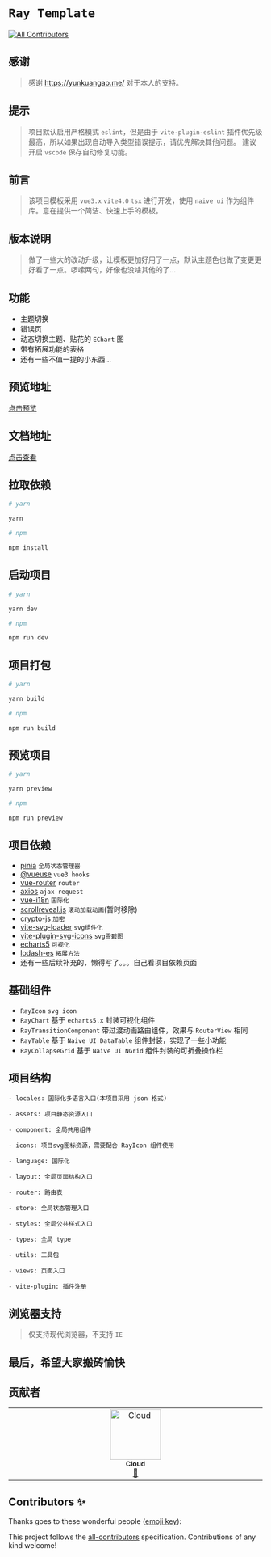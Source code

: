 # `Ray Template`

<!-- ALL-CONTRIBUTORS-BADGE:START - Do not remove or modify this section -->

[![All Contributors](https://img.shields.io/badge/all_contributors-1-orange.svg?style=flat-square)](#contributors-)

<!-- ALL-CONTRIBUTORS-BADGE:END -->

## 感谢

> 感谢 <https://yunkuangao.me/> 对于本人的支持。

## 提示

> 项目默认启用严格模式 `eslint`，但是由于 `vite-plugin-eslint` 插件优先级最高，所以如果出现自动导入类型错误提示，请优先解决其他问题。
> 建议开启 `vscode` 保存自动修复功能。

## 前言

> 该项目模板采用 `vue3.x` `vite4.0` `tsx` 进行开发，使用 `naive ui` 作为组件库。意在提供一个简洁、快速上手的模板。

## 版本说明

> 做了一些大的改动升级，让模板更加好用了一点，默认主题色也做了变更更好看了一点。啰嗦两句，好像也没啥其他的了...

## 功能

- 主题切换
- 错误页
- 动态切换主题、贴花的 `EChart` 图
- 带有拓展功能的表格
- 还有一些不值一提的小东西...

## 预览地址

[点击预览](https://xiaodaigua-ray.github.io/#/)

## 文档地址

[点击查看](https://xiaodaigua-ray.github.io/ray-template-doc/)

## 拉取依赖

```sh
# yarn

yarn
```

```sh
# npm

npm install
```

## 启动项目

```sh
# yarn

yarn dev
```

```sh
# npm

npm run dev
```

## 项目打包

```sh
# yarn

yarn build
```

```sh
# npm

npm run build
```

## 预览项目

```sh
# yarn

yarn preview
```

```sh
# npm

npm run preview
```

## 项目依赖

- [pinia](https://pinia.vuejs.org/) `全局状态管理器`
- [@vueuse](https://vueuse.org/) `vue3 hooks`
- [vue-router](https://router.vuejs.org/zh/) `router`
- [axios](http://axios-js.com/zh-cn/docs/index.html) `ajax request`
- [vue-i18n](https://kazupon.github.io/vue-i18n/zh/introduction.html) `国际化`
- [scrollreveal.js](https://scrollrevealjs.org/) `滚动加载动画`(暂时移除)
- [crypto-js](https://github.com/brix/crypto-js) `加密`
- [vite-svg-loader](https://github.com/jpkleemans/vite-svg-loader) `svg组件化`
- [vite-plugin-svg-icons](https://github.com/vbenjs/vite-plugin-svg-icons/blob/main/README.zh_CN.md) `svg雪碧图`
- [echarts5](https://echarts.apache.org/examples/zh/index.html#chart-type-line) `可视化`
- [lodash-es](https://www.lodashjs.com/) `拓展方法`
- 还有一些后续补充的，懒得写了。。。自己看项目依赖页面

## 基础组件

- `RayIcon` `svg icon`
- `RayChart` 基于 `echarts5.x` 封装可视化组件
- `RayTransitionComponent` 带过渡动画路由组件，效果与 `RouterView` 相同
- `RayTable` 基于 `Naive UI DataTable` 组件封装，实现了一些小功能
- `RayCollapseGrid` 基于 `Naive UI NGrid` 组件封装的可折叠操作栏

## 项目结构

```
- locales: 国际化多语言入口(本项目采用 json 格式)

- assets: 项目静态资源入口

- component: 全局共用组件

- icons: 项目svg图标资源，需要配合 RayIcon 组件使用

- language: 国际化

- layout: 全局页面结构入口

- router: 路由表

- store: 全局状态管理入口

- styles: 全局公共样式入口

- types: 全局 type

- utils: 工具包

- views: 页面入口

- vite-plugin: 插件注册
```

## 浏览器支持

> 仅支持现代浏览器，不支持 `IE`

## 最后，希望大家搬砖愉快

## 贡献者

<!-- ALL-CONTRIBUTORS-LIST:START - Do not remove or modify this section -->
<!-- prettier-ignore-start -->
<!-- markdownlint-disable -->
<table>
  <tbody>
    <tr>
      <td align="center" valign="top" width="14.28%"><a href="https://heartofyun.com"><img src="https://avatars.githubusercontent.com/u/40163747?v=4?s=100" width="100px;" alt="Cloud"/><br /><sub><b>Cloud</b></sub></a><br /><a href="#tool-yunkuangao" title="Tools">🔧</a></td>
    </tr>
  </tbody>
</table>

<!-- markdownlint-restore -->
<!-- prettier-ignore-end -->

<!-- ALL-CONTRIBUTORS-LIST:END -->

## Contributors ✨

Thanks goes to these wonderful people ([emoji key](https://allcontributors.org/docs/en/emoji-key)):

<!-- ALL-CONTRIBUTORS-LIST:START - Do not remove or modify this section -->
<!-- prettier-ignore-start -->
<!-- markdownlint-disable -->
<!-- markdownlint-restore -->
<!-- prettier-ignore-end -->

<!-- ALL-CONTRIBUTORS-LIST:END -->

This project follows the [all-contributors](https://github.com/all-contributors/all-contributors) specification. Contributions of any kind welcome!
